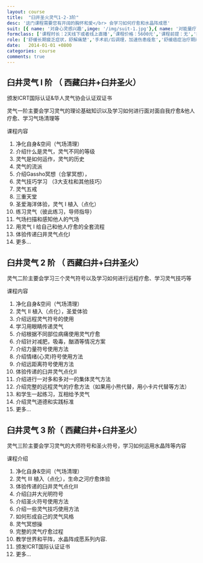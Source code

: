```yaml
---
layout: course
title:  "臼井圣火灵气1-2-3阶"
desc: '这门课程需要您有开阔的胸怀和爱</br> 会学习如何疗愈和水晶阵成愿'
suit: [{ name: '对身心灵感兴趣',imge: '/img/suit-1.jpg'},{ name: '对能量疗愈感兴趣',imge: '/img/suit-2.jpg'},{name: '想成为职业灵气师或疗愈师',imge: '/img/suit-3.jpg'},{name: '灵气不受年龄，宗教限制，任何人都可学习',imge: '/img/suit-4.jpg'}]
formclass: ['课程时长：2天线下或者线上直播','课程价格：5600元','课程前提：无','报名请添加微信：tarot_hermit']
role: ['舒缓长期疲乏症状，舒解痛楚','手术前/后调理，加速伤患痊愈','舒缓癌症治疗期间的身心不适','舒缓女性经前综合症状','改善皮肤素质，改善手脚冰冷','减轻积存身体的负面能量','改善睡眠质量、减轻神经紧张','减轻内心痛楚、烦躁不安、恐惧感','疗愈关节炎','缓解头痛、偏头痛','增强自觉、直觉与内在洞察力','促进个人成长、提升灵性修为','水晶阵成愿，包括感情/事业/学业/财富/灵性等主题']
date:   2014-01-01 +0800
categories: course
comments: true
---
```


<h2>臼井灵气 I 阶 （ 西藏臼井+臼井圣火）</h2>
<p class='Gray'>颁发ICRT国际认证&华人灵气协会认证双证书</p>
<p>灵气一阶主要会学习灵气的理论基础知识以及学习如何进行面对面自我疗愈&他人疗愈、学习气场清理等</p>

课程内容
1. 净化自身&空间（气场清理）
2. 介绍什么是灵气，灵气不同的等级
3. 灵气是如何运作，灵气的历史
4. 灵气的流派
5. 介绍Gassho冥想（合掌冥想），
6. 灵气技巧学习 （3大支柱和其他技巧）
7. 灵气五戒
8. 三重天堂
9. 圣爱海洋体验，灵气 I 植入（点化）
10. 练习灵气（彼此练习，导师指导）
11. 气场扫描和感知他人的气场
12. 用灵气 I 给自己和他人疗愈的全套流程
13. 体验传递臼井灵气点化I
14. 更多...


<h2>臼井灵气 2 阶 （ 西藏臼井+臼井圣火）</h2>
<p>灵气二阶主要会学习三个灵气符号以及学习如何进行远程疗愈、学习灵气技巧等</p>

课程内容
1. 净化自身&空间（气场清理）
2. 灵气 II 植入（点化），圣爱体验
3. 介绍远程灵气符号的使用
4. 学习用眼睛传递灵气
5. 介绍根据不同部位病痛使用灵气疗愈
6. 介绍针对减肥，吸毒，酗酒等情况方案
7. 介绍力量符号使用方法
8. 介绍情绪(心灵)符号使用方法
9. 介绍远距离符号使用方法
10. 体验传递的臼井灵气点化II
11. 介绍进行一对多和多对一的集体灵气方法
12. 介绍完整的远程灵气的疗愈方法（如果用小熊代替，用小卡片代替等方法）
13. 和学生一起练习，互相给予灵气
14. 介绍灵气道德和实践标准
15. 更多...


<h2>臼井灵气 3 阶（ 西藏臼井+臼井圣火）</h2>
<p>灵气三阶主要会学习灵气的大师符号和圣火符号，学习如何运用水晶阵等内容</p>

课程介绍

1. 净化自身&空间（气场清理）
2. 灵气 III 植入（点化），生命之河疗愈体验
3. 体验传递的臼井灵气点化III
4. 介绍臼井大光明符号
5. 介绍圣火符号使用方法
6. 介绍一些灵气技巧使用方法
7. 如何形成自己的灵气风格
8. 灵气冥想操
9. 完整的灵气疗愈过程
10. 教学世界和平阵，水晶阵成愿系列内容. 
11. 颁发ICRT国际认证证书
12. 更多...